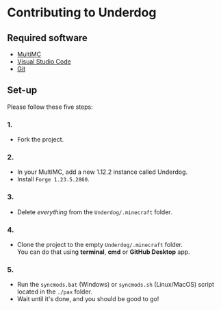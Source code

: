 # Contributing to Underdog
## Required software
- [MultiMC]
- [Visual Studio Code]
- [Git]

## Set-up
Please follow these five steps:
### 1. 
- Fork the project.

### 2.
- In your MultiMC, add a new 1.12.2 instance called Underdog.
- Install `Forge 1.23.5.2860`.

### 3.
- Delete *everything* from the `Underdog/.minecraft` folder.

### 4.
- Clone the project to the empty `Underdog/.minecraft` folder. \
You can do that using **terminal**, **cmd** or **GitHub Desktop** app.

### 5.
- Run the `syncmods.bat` (Windows) or `syncmods.sh` (Linux/MacOS) script located in the `./pax` folder.
- Wait until it's done, and you should be good to go!

[MultiMC]: https://multimc.org/
[Visual Studio Code]: https://code.visualstudio.com/
[Git]: https://git-scm.com/

